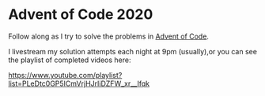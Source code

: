 # Advent of Code 2020

Follow along as I try to solve the problems in 
[Advent of Code](https://adventofcode.com).

I livestream my solution attempts each night at 9pm (usually),or you can see the playlist of completed videos here:

https://www.youtube.com/playlist?list=PLeDtc0GP5ICmVrjHJrIiDZFW_xr__Ifqk